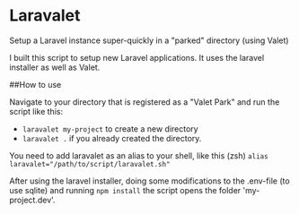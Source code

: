 # Laravalet
Setup a Laravel instance super-quickly in a "parked" directory (using Valet)

I built this script to setup new Laravel applications. It uses the laravel installer as well as Valet. 

##How to use

Navigate to your directory that is registered as a "Valet Park" and run the script like this:
- `laravalet my-project` to create a new directory 
- `laravalet .` if you already created the directory.

You need to add laravalet as an alias to your shell, like this (zsh)
`alias laravalet="/path/to/script/laravalet.sh"`

After using the laravel installer, doing some modifications to the .env-file (to use sqlite) 
and running `npm install`  the script opens the folder 'my-project.dev'.
